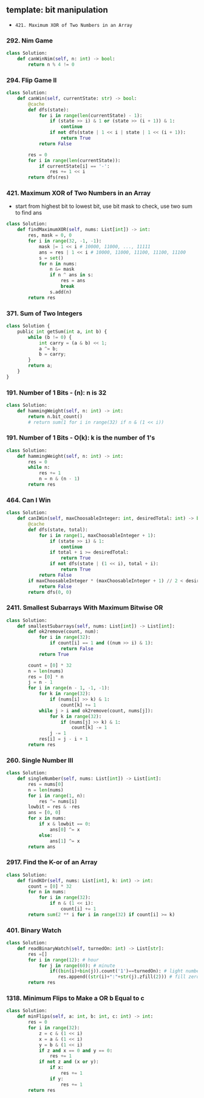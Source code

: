 ## template: bit manipulation

* `421. Maximum XOR of Two Numbers in an Array`


### 292. Nim Game

```python
class Solution:
    def canWinNim(self, n: int) -> bool:
        return n % 4 != 0
```

### 294. Flip Game II

```python
class Solution:
    def canWin(self, currentState: str) -> bool:
        @cache
        def dfs(state):
            for i in range(len(currentState) - 1):
                if (state >> i) & 1 or (state >> (i + 1)) & 1:
                    continue
                if not dfs(state | 1 << i | state | 1 << (i + 1)):
                    return True
            return False

        res = 0
        for i in range(len(currentState)):
            if currentState[i] == '-':
                res += 1 << i
        return dfs(res)
```

### 421. Maximum XOR of Two Numbers in an Array

- start from highest bit to lowest bit, use bit mask to check, use two sum to find ans

```python
class Solution:
    def findMaximumXOR(self, nums: List[int]) -> int:
        res, mask = 0, 0
        for i in range(32, -1, -1):
            mask |= 1 << i # 10000, 11000, ..., 11111
            ans = res | 1 << i # 10000, 11000, 11100, 11100, 11100
            s = set()
            for n in nums:
                n &= mask
                if n ^ ans in s:
                    res = ans
                    break
                s.add(n)
        return res
```

### 371. Sum of Two Integers

```python
class Solution {
    public int getSum(int a, int b) {
        while (b != 0) {
            int carry = (a & b) << 1;
            a ^= b;
            b = carry;
        }
        return a;
    }
}
```

### 191. Number of 1 Bits - (n): n is 32

```python
class Solution:
    def hammingWeight(self, n: int) -> int:
        return n.bit_count()
        # return sum(1 for i in range(32) if n & (1 << i))
```

### 191. Number of 1 Bits - O(k): k is the number of 1's

```python
class Solution:
    def hammingWeight(self, n: int) -> int:
        res = 0
        while n:
            res += 1
            n = n & (n - 1)
        return res
```

### 464. Can I Win

```python
class Solution:
    def canIWin(self, maxChoosableInteger: int, desiredTotal: int) -> bool:
        @cache
        def dfs(state, total):
            for i in range(1, maxChoosableInteger + 1):
                if (state >> i) & 1:
                    continue
                if total + i >= desiredTotal:
                    return True
                if not dfs(state | (1 << i), total + i):
                    return True
            return False
        if maxChoosableInteger * (maxChoosableInteger + 1) // 2 < desiredTotal:
            return False
        return dfs(0, 0)
```

### 2411. Smallest Subarrays With Maximum Bitwise OR

```python
class Solution:
    def smallestSubarrays(self, nums: List[int]) -> List[int]:
        def ok2remove(count, num):
            for i in range(32):
                if count[i] == 1 and ((num >> i) & 1):
                    return False
            return True

        count = [0] * 32
        n = len(nums)
        res = [0] * n
        j = n - 1
        for i in range(n - 1, -1, -1):
            for k in range(32):
                if (nums[i] >> k) & 1:
                    count[k] += 1
            while j > i and ok2remove(count, nums[j]):
                for k in range(32):
                    if (nums[j] >> k) & 1:
                        count[k] -= 1
                j -= 1
            res[i] = j - i + 1
        return res
```

### 260. Single Number III

```python
class Solution:
    def singleNumber(self, nums: List[int]) -> List[int]:
        res = nums[0]
        n = len(nums)
        for i in range(1, n):
            res ^= nums[i]
        lowbit = res & -res
        ans = [0, 0]
        for x in nums:
            if x & lowbit == 0:
                ans[0] ^= x
            else:
                ans[1] ^= x
        return ans
```

### 2917. Find the K-or of an Array

```python
class Solution:
    def findKOr(self, nums: List[int], k: int) -> int:
        count = [0] * 32
        for n in nums:
            for i in range(32):
                if n & (1 << i):
                    count[i] += 1
        return sum(2 ** i for i in range(32) if count[i] >= k)
```

### 401. Binary Watch

```python
class Solution:
    def readBinaryWatch(self, turnedOn: int) -> List[str]:
        res =[]
        for i in range(12): # hour
            for j in range(60): # minute
                if((bin(i)+bin(j)).count('1')==turnedOn): # light number
                   res.append((str(i)+":"+str(j).zfill(2))) # fill zero for minutes  
        return res 
```

### 1318. Minimum Flips to Make a OR b Equal to c

```python
class Solution:
    def minFlips(self, a: int, b: int, c: int) -> int:
        res = 0
        for i in range(32):
            z = c & (1 << i)
            x = a & (1 << i)
            y = b & (1 << i)
            if z and x == 0 and y == 0:
                res += 1
            if not z and (x or y):
                if x:
                    res += 1
                if y:
                    res += 1
        return res
```